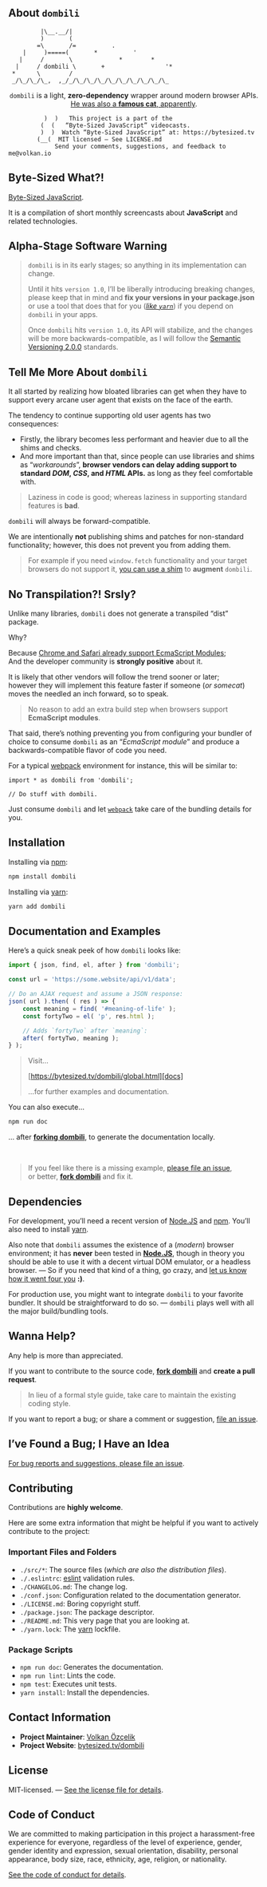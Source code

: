 ## About `dombili`

```text
         |\__.__/|
         )       (
        =\       /=          .
    |     )=====(       *          '
   |     /       \             *        *
  |     / dombili \       +                 '*
 *      \        /
 _/\_/\_/\_,  ,_/_/\_/\_/\_/\_/\_/\_/\_/\_/\_
```

<center>
<code>dombili</code> is a light, <strong>zero-dependency</strong> wrapper around modern browser APIs.
<br>
<a href="http://www.telegraph.co.uk/news/2016/11/10/outrage-after-istanbuls-iconic-celebrity-cat-statue-is-stolen/">He was also a <strong>famous cat</strong>, apparently</a>.
</center>

```text
          )  )   This project is a part of the
         (  (   “Byte-Sized JavaScript” videocasts.
         )  )  Watch “Byte-Sized JavaScript” at: https://bytesized.tv
        (__(  MIT licensed — See LICENSE.md
             Send your comments, suggestions, and feedback to me@volkan.io
```

## Byte-Sized What?!

[Byte-Sized JavaScript][vidcast].

It is a compilation of short monthly screencasts about **JavaScript** and related technologies.

## Alpha-Stage Software Warning

> `dombili` is in its early stages; so anything in its implementation can change.
>
> Until it hits `version 1.0`, I’ll be liberally introducing breaking changes, please keep that in mind and **fix your versions in your package.json** or use a tool that does that for you (*[like `yarn`][yarn]*) if you depend on `dombili` in your apps.
>
> Once `dombili` hits `version 1.0`, its API will stabilize, and the changes will be more backwards-compatible, as I will follow the [Semantic Versioning 2.0.0](http://semver.org/spec/v2.0.0.html) standards.

## Tell Me More About `dombili`

It all started by realizing how bloated libraries can get when they have to support every arcane user agent that exists on the face of the earth.

The tendency to continue supporting old user agents has two consequences:

* Firstly, the library becomes less performant and heavier due to all the shims and checks.
* And more important than that, since people can use libraries and shims as “*workarounds*”, **browser vendors can delay adding support to standard *DOM*, *CSS*, and *HTML* APIs.** as long as they feel comfortable with.

> Laziness in code is good; whereas laziness in supporting standard features is **bad**.

`dombili` will always be forward-compatible.

We are intentionally **not** publishing shims and patches for non-standard functionality; however, this does not prevent you from adding them.

> For example if you need `window.fetch` functionality and your target browsers do not support it, [you can use a shim][fetch] to **augment** `dombili`.

## No Transpilation?! Srsly?

Unlike many libraries, `dombili` does not generate a transpiled “dist” package.

Why?

Because [Chrome and Safari already support EcmaScript Modules][modules];<br>
And the developer community is **strongly positive** about it.

It is likely that other vendors will follow the trend sooner or later;<br>
however they will implement this feature faster if someone (*or somecat*)<br>
moves the needled an inch forward, so to speak.

> No reason to add an extra build step when browsers support **EcmaScript modules**.

That said, there’s nothing preventing you from configuring your bundler of choice to consume `dombili` as an “*EcmaScript module*” and produce a backwards-compatible flavor of code you need.

For a typical [webpack][webpack] environment for instance, this will be similar to:

```
import * as dombili from 'dombili';

// Do stuff with dombili.
```

Just consume `dombili` and let [`webpack`][webpack] take care of the bundling details for you.

## Installation

Installing via [npm][npm]:

```bash
npm install dombili
```

Installing via [yarn][yarn]:

```bash
yarn add dombili
```

## Documentation and Examples

Here’s a quick sneak peek of how `dombili` looks like:

```javascript
import { json, find, el, after } from 'dombili';

const url = 'https://some.website/api/v1/data';

// Do an AJAX request and assume a JSON response:
json( url ).then( ( res ) => {
    const meaning = find( '#meaning-of-life' );
    const fortyTwo = el( 'p', res.html );

    // Adds `fortyTwo` after `meaning`:
    after( fortyTwo, meaning );
} );
```

> Visit…
>
> [https://bytesized.tv/dombili/global.html][docs]
>
> …for further examples and documentation.

You can also execute…

```bash
npm run doc
```

… after [**forking dombili**][fork], to generate the documentation locally.

<p>&nbsp;</p>

> If you feel like there is a missing example, [please file an issue][issue],<br>
> or better, **[fork dombili][fork]** and fix it.

## Dependencies

For development, you’ll need a recent version of [Node.JS][node] and [npm][npm]. You’ll also need to install [yarn][yarn].

Also note that `dombili` assumes the existence of a (*modern*) browser environment; it has **never** been tested in **[Node.JS][node]**, though in theory you should be able to use it with a decent virtual DOM emulator, or a headless browser. — So if you need that kind of a thing, go crazy, and [let us know how it went four you][issue] **:)**.

For production use, you might want to integrate `dombili` to your favorite bundler. It should be straightforward to do so. — `dombili` plays well with all the major build/bundling tools.

## Wanna Help?

Any help is more than appreciated.

If you want to contribute to the source code, **[fork dombili][fork]** and **create a pull request**.

> In lieu of a formal style guide, take care to maintain the existing coding style.

If you want to report a bug; or share a comment or suggestion, [file an issue][issue].

## I’ve Found a Bug; I Have an Idea

[For bug reports and suggestions, please file an issue][issue].

## Contributing

Contributions are **highly welcome**.

Here are some extra information that might be helpful if you want to actively contribute to the project:

### Important Files and Folders

* `./src/*`: The source files (*which are also the distribution files*).
* `./.eslintrc`: [eslint][eslint] validation rules.
* `./CHANGELOG.md`: The change log.
* `./conf.json`: Configuration related to the documentation generator.
* `./LICENSE.md`: Boring copyright stuff.
* `./package.json`: The package descriptor.
* `./README.md`: This very page that you are looking at.
* `./yarn.lock`: The [yarn][yarn] lockfile.

### Package Scripts

* `npm run doc`: Generates the documentation.
* `npm run lint`: Lints the code.
* `npm test`: Executes unit tests.
* `yarn install`: Install the dependencies.

## Contact Information

* **Project Maintainer**: [Volkan Özçelik](https://volkan.io/)
* **Project Website**: [bytesized.tv/dombili](https://bytesized.tv/dombili/)

## License

MIT-licensed. — [See the license file for details](https://github.com/jsbites/dombili/blob/master/LICENSE.md).

## Code of Conduct

We are committed to making participation in this project a harassment-free experience for everyone, regardless of the level of experience, gender, gender identity and expression, sexual orientation, disability, personal appearance, body size, race, ethnicity, age, religion, or nationality.

[See the code of conduct for details](https://github.com/jsbites/dombili/blob/master/CODE_OF_CONDUCT.md).

[news]: http://www.telegraph.co.uk/news/2016/11/10/outrage-after-istanbuls-iconic-celebrity-cat-statue-is-stolen/ "Farewell dombili"
[fetch]: https://github.com/github/fetch "window.fetch shim"
[issue]: https://github.com/jsbites/dombili/issues/new "File an issue"
[docs]: https://bytesized.tv/dombili/global.html "Documentation"
[modules]: https://www.chromestatus.com/feature/5365692190687232 "ES Modules"
[eslint]: http://eslint.org "eslint"
[yarn]: https://yarnpkg.com/en/ "yarn"
[npm]: https://www.npmjs.com "Never Please Meanies"
[vidcast]: https://bytesized.tv/ "ByteSized.TV"
[webpack]: https://webpack.github.io "Webpack"
[node]: https://nodejs.or/ "Node.JS"
[fork]: https://github.com/jsbites/dombili/ "Dombili on GitHub"
